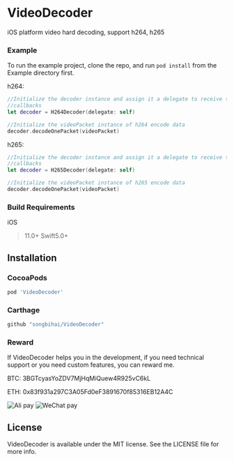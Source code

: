 # VideoDecoder

iOS platform video hard decoding, support h264, h265

### Example

To run the example project, clone the repo, and run `pod install` from the Example directory first.

h264:
```swift
//Initialize the decoder instance and assign it a delegate to receive the decoded data  
//callbacks
let decoder = H264Decoder(delegate: self)

//Initialize the videoPacket instance of h264 encode data
decoder.decodeOnePacket(videoPacket)

```

h265:
```swift
//Initialize the decoder instance and assign it a delegate to receive the decoded data  
//callbacks
let decoder = H265Decoder(delegate: self)

//Initialize the videoPacket instance of h265 encode data
decoder.decodeOnePacket(videoPacket)

```


### Build Requirements

iOS

  >11.0+
  >Swift5.0+

## Installation

### CocoaPods

```ruby
pod 'VideoDecoder'
```

### Carthage

```ruby
github "songbihai/VideoDecoder"
```

### Reward

If VideoDecoder helps you in the development, if you need technical support or you need custom features, you can reward me.

BTC: 
3BGTcyasYoZDV7MjHqMiQuew4R925vC6kL

ETH:
0x83f931a297C3A05Fd0eF3891670f85316EB12A4C


![Ali pay](https://i.loli.net/2021/09/15/z5LuainUDeIRTpZ.jpg)  ![WeChat pay](https://i.loli.net/2021/09/15/e8GXMf1CIxR9KVo.jpg)

## License

VideoDecoder is available under the MIT license. See the LICENSE file for more info.
